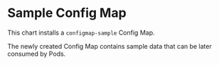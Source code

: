 # Sample Config Map

This chart installs a `configmap-sample` Config Map.

The newly created Config Map contains sample data that can be later consumed by Pods.
